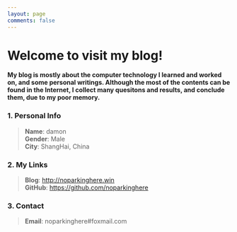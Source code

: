 ```yaml
---
layout: page
comments: false
---
```

# Welcome to visit my blog!

**My blog is mostly about the computer technology I learned and worked on, and some personal writings. Although the most of the contents can be found in the Internet, I collect many quesitons and results, and conclude them, due to my poor memory.**

### 1. Personal Info

> **Name**: damon  
> **Gender**: Male  
> **City**: ShangHai, China  


### 2. My Links

> **Blog**: <http://noparkinghere.win>  
> **GitHub**: <https://github.com/noparkinghere>  


### 3. Contact

> **Email**: noparkinghere#foxmail.com
